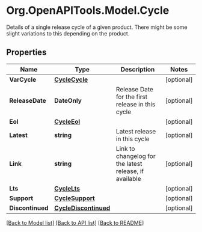 # Org.OpenAPITools.Model.Cycle
Details of a single release cycle of a given product. There might be some slight variations to this depending on the product.

## Properties

Name | Type | Description | Notes
------------ | ------------- | ------------- | -------------
**VarCycle** | [**CycleCycle**](CycleCycle.md) |  | [optional] 
**ReleaseDate** | **DateOnly** | Release Date for the first release in this cycle | [optional] 
**Eol** | [**CycleEol**](CycleEol.md) |  | [optional] 
**Latest** | **string** | Latest release in this cycle | [optional] 
**Link** | **string** | Link to changelog for the latest release, if available | [optional] 
**Lts** | [**CycleLts**](CycleLts.md) |  | [optional] 
**Support** | [**CycleSupport**](CycleSupport.md) |  | [optional] 
**Discontinued** | [**CycleDiscontinued**](CycleDiscontinued.md) |  | [optional] 

[[Back to Model list]](../README.md#documentation-for-models) [[Back to API list]](../README.md#documentation-for-api-endpoints) [[Back to README]](../README.md)

